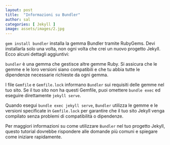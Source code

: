 ```yaml
---
layout: post
title:  "Informazioni su Bundler"
author: sal
categories: [ Jekyll ]
image: assets/images/2.jpg
---
```

`gem install bundler` installa la gemma Bundler tramite RubyGems. Devi installarla solo una volta, non ogni volta che crei un nuovo progetto Jekyll. Ecco alcuni dettagli aggiuntivi:

`bundler` è una gemma che gestisce altre gemme Ruby. Si assicura che le gemme e le loro versioni siano compatibili e che tu abbia tutte le dipendenze necessarie richieste da ogni gemma.

I file `Gemfile` e `Gemfile.lock` informano `Bundler` sui requisiti delle gemme nel tuo sito. Se il tuo sito non ha questi Gemfile, puoi omettere `bundle exec` ed eseguire direttamente `jekyll serve`.

Quando esegui `bundle exec jekyll serve`, `Bundler` utilizza le gemme e le versioni specificate in `Gemfile.lock` per garantire che il tuo sito Jekyll venga compilato senza problemi di compatibilità o dipendenze.

Per maggiori informazioni su come utilizzare `Bundler` nel tuo progetto Jekyll, questo tutorial dovrebbe rispondere alle domande più comuni e spiegare come iniziare rapidamente.
